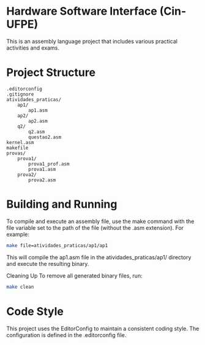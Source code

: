 # Hardware Software Interface (Cin-UFPE)
This is an assembly language project that includes various practical activities and exams.

# Project Structure
```
.editorconfig
.gitignore
atividades_praticas/
    ap1/
        ap1.asm
    ap2/
        ap2.asm
    q2/
        q2.asm
        questao2.asm
kernel.asm
makefile
provas/
    prova1/
        prova1_prof.asm
        prova1.asm
    prova2/
        prova2.asm
```

# Building and Running
To compile and execute an assembly file, use the make command with the file variable set to the path of the file (without the .asm extension). For example:
```bash
make file=atividades_praticas/ap1/ap1
```
This will compile the ap1.asm file in the atividades_praticas/ap1/ directory and execute the resulting binary.

Cleaning Up
To remove all generated binary files, run:
```bash
make clean
```

# Code Style
This project uses the EditorConfig to maintain a consistent coding style. The configuration is defined in the .editorconfig file.
